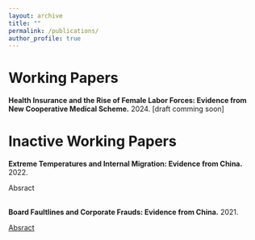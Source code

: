 ```yaml
---
layout: archive
title: ""
permalink: /publications/
author_profile: true
---
```


<style>
details > summary {
  list-style: none;
}
details > summary::-webkit-details-marker {
  display: none;
}
</style>


# Working Papers

__Health Insurance and the Rise of Female Labor Forces: Evidence from New Cooperative Medical Scheme.__ 2024.
[draft comming soon]






# Inactive Working Papers

__Extreme Temperatures and Internal Migration: Evidence from China.__ 2022.

<details>
<summary>Absract</summary>
  <div style="text-align: justify;">
  <font size = 2> 
    This paper investigates the impacts of extreme temperatures on internal migration in China from 1995 to 2010, employing county-level data for analysis. The findings reveal a significant migrate-out effect from counties experiencing extreme low temperatures; specifically, an additional day with temperatures below 10F increases net outmigration by 0.073 percentage points compared to a day with temperatures ranging between 50-60F. Conversely, increased temperature act as a deterrent to migration, with male outmigration showing a significant decrease under extreme high temperatures (>90F). This divergence in response to extreme temperatures is postulated to stem from variations in perceptual abilities. Intriguingly, female migrants display a distinct pattern, remaining unaffected in their migratory responses to both extreme high and low temperatures. This deviation may be attributed to entrenched traditional Chinese ideologies influencing female mobility. Further investigation into rural regions and agricultural growing seasons yields results consistent with the baseline results, with a more pronounced effect from high temperatures, thereby providing a suggestive evidence of potential liquidity constraints based on the agricultural mechanism, suggesting that the financial hardships from failed agricultural outputs can act as a barrier, preventing individuals from migrating even if they are motivated to do so. 
  </font>
  </div>
</details>


<br/>

__Board Faultlines and Corporate Frauds: Evidence from China.__ 2021.
<details>
<summary><a href="#"> Absract</summary>
  
  This paper takes China's A-share listed companies from 2010 to 2019 as research samples to study the influence of different types of board faultlines on the violations of listed companies. Results from Bivariate Probit Model show that board fault zone has an overall inhibiting effect on corporate frauds and significantly increases the probability of being investigated for violations. Specifically, different types of faultlines affect different types of frauds. And this effect is more obvious in state-owned enterprises and companies with better internal control. Further analysis shows that the board faultlines has a significant inhibitory effect on different levels of violations, and is conducive to shorten the inspection time.
  
</details>
